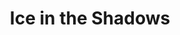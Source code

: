 ---
portfolio: ice
title:  "Ice in the Shadows"
description: "A Web comic - 5: Doom Slide"
content: ""
layout: port-v-ice-chapter-five
set: ice
---